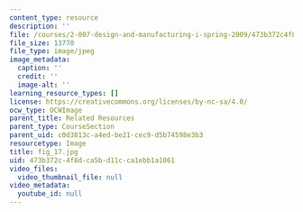 ```yaml
---
content_type: resource
description: ''
file: /courses/2-007-design-and-manufacturing-i-spring-2009/473b372c4f8dca5bd11cca1ebb1a1061_fig_17.jpg
file_size: 13770
file_type: image/jpeg
image_metadata:
  caption: ''
  credit: ''
  image-alt: ''
learning_resource_types: []
license: https://creativecommons.org/licenses/by-nc-sa/4.0/
ocw_type: OCWImage
parent_title: Related Resources
parent_type: CourseSection
parent_uid: c0d3813c-a4ed-be21-cec9-d5b74598e3b3
resourcetype: Image
title: fig_17.jpg
uid: 473b372c-4f8d-ca5b-d11c-ca1ebb1a1061
video_files:
  video_thumbnail_file: null
video_metadata:
  youtube_id: null
---
```

